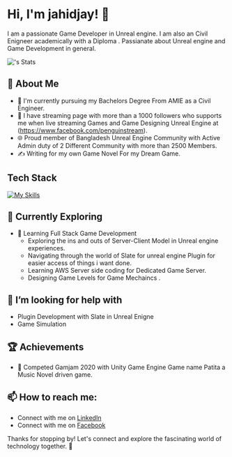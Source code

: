 # Hi, I'm jahidjay! 👋

I am a passionate Game Developer in Unreal engine. I am also an Civil Enigneer academically with a Diploma . Passianate about Unreal engine and Game Development in general.

![<jahidjay>'s Stats](https://github-readme-stats.vercel.app/api?username=<username>&theme=vue-dark&show_icons=true&hide_border=true&count_private=true)

## 🚀 About Me

- 🔭 I'm currently pursuing my Bachelors Degree From AMIE as a Civil Engineer.
- 📝 I have streaming page with more than a 1000 followers who supports me when live streaming Games and Game Designing Unreal Engine at (https://www.facebook.com/penguinstream).
- 🌐 Proud member of Bangladesh Unreal Engine Community with Active Admin duty  of 2 Different Community with more than 2500 Members.
- ✍️ Writing for my own Game Novel For my Dream Game.



## Tech Stack
[![My Skills](https://skillicons.dev/icons?i=unreal,visualstudio,vscode,aws,azure,blender,cpp,discord,ai,ps,rider,unity,windows)](https://skillicons.dev)

## 🌱 Currently Exploring

- 🚀 Learning Full Stack Game Development
  - Exploring the ins and outs of Server-Client Model in Unreal engine experiences.
  - Navigating through the world of Slate for unreal engine Plugin for easier access of things i want done.
  - Learning AWS Server side coding for Dedicated Game Server.
  - Designing Game Levels for Game Mechaincs .
 
## 🤔 I’m looking for help with 
  - Plugin Development with Slate in Unreal Enigne
  - Game Simulation


 ## 🏆 Achievements

- 🌟 Competed Gamjam 2020 with Unity Game Engine Game name Patita a Music Novel driven game.


## 📫 How to reach me:

- Connect with me on [LinkedIn]([https://www.linkedin.com/in/penguinstream/])
- Connect with me on [Facebook]([https://www.facebook.com/penguinstream])

Thanks for stopping by! Let's connect and explore the fascinating world of technology together. 🚀



<!--

Here are some ideas to get you started:

- 🔭 I’m currently working on ...
- 🌱 I’m currently learning ...
- 👯 I’m looking to collaborate on ...
- 🤔 I’m looking for help with ...
- 💬 Ask me about ...
- 📫 How to reach me: ...
- 😄 Pronouns: ...
- ⚡ Fun fact: ...
-->

